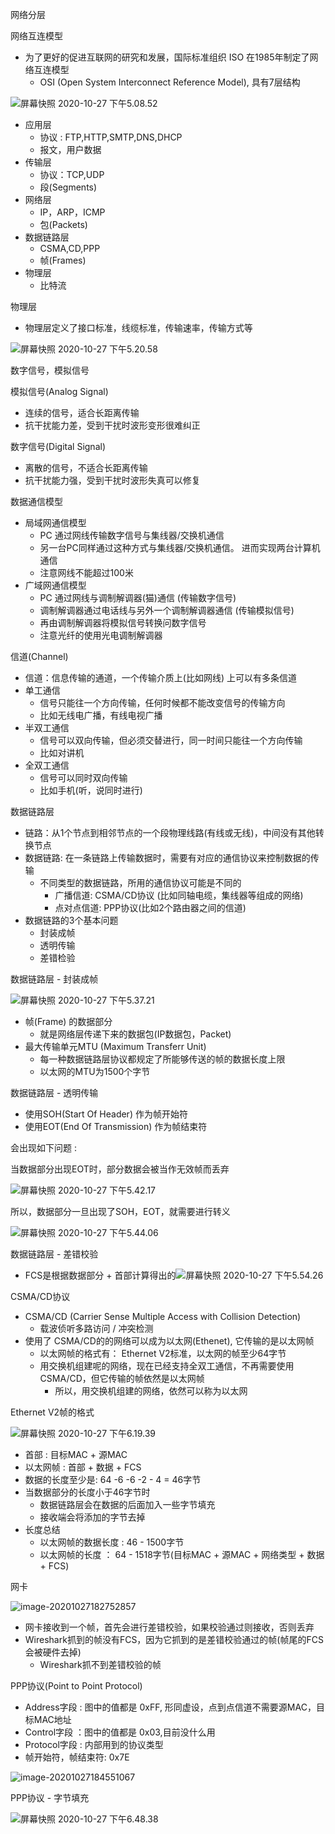网络分层

网络互连模型

- 为了更好的促进互联网的研究和发展，国际标准组织 ISO 在1985年制定了网络互连模型
  - OSI (Open System Interconnect Reference Model), 具有7层结构

![屏幕快照 2020-10-27 下午5.08.52](https://tva1.sinaimg.cn/large/0081Kckwly1gk407vvktnj31bm0j2tgj.jpg)





- 应用层
  - 协议 : FTP,HTTP,SMTP,DNS,DHCP
  - 报文，用户数据
- 传输层
  - 协议：TCP,UDP
  - 段(Segments)
- 网络层
  - IP，ARP，ICMP
  - 包(Packets)
- 数据链路层
  - CSMA,CD,PPP
  - 帧(Frames)
- 物理层
  - 比特流





物理层

- 物理层定义了接口标准，线缆标准，传输速率，传输方式等

![<u>屏幕快照 2020-10-27 下午5.20.58</u>](https://tva1.sinaimg.cn/large/0081Kckwly1gk40keriegj31au0kgtxy.jpg)



数字信号，模拟信号

模拟信号(Analog Signal)

- 连续的信号，适合长距离传输
- 抗干扰能力差，受到干扰时波形变形很难纠正

数字信号(Digital Signal)

- 离散的信号，不适合长距离传输
- 抗干扰能力强，受到干扰时波形失真可以修复





数据通信模型

- 局域网通信模型
  - PC	通过网线传输数字信号与集线器/交换机通信  
  - 另一台PC同样通过这种方式与集线器/交换机通信。 进而实现两台计算机通信
  - 注意网线不能超过100米
- 广域网通信模型
  - PC  通过网线与调制解调器(猫)通信 (传输数字信号)
  - 调制解调器通过电话线与另外一个调制解调器通信 (传输模拟信号)
  - 再由调制解调器将模拟信号转换问数字信号
  - 注意光纤的使用光电调制解调器



信道(Channel)

- 信道：信息传输的通道，一个传输介质上(比如网线) 上可以有多条信道
- 单工通信
  - 信号只能往一个方向传输，任何时候都不能改变信号的传输方向
  - 比如无线电广播，有线电视广播
- 半双工通信
  - 信号可以双向传输，但必须交替进行，同一时间只能往一个方向传输
  - 比如对讲机
- 全双工通信
  - 信号可以同时双向传输
  - 比如手机(听，说同时进行)



数据链路层

- 链路：从1个节点到相邻节点的一个段物理线路(有线或无线)，中间没有其他转换节点
- 数据链路: 在一条链路上传输数据时，需要有对应的通信协议来控制数据的传输
  - 不同类型的数据链路，所用的通信协议可能是不同的
    - 广播信道: CSMA/CD协议 (比如同轴电缆，集线器等组成的网络)
    - 点对点信道: PPP协议(比如2个路由器之间的信道)
- 数据链路的3个基本问题
  - 封装成帧
  - 透明传输
  - 差错检验



数据链路层 - 封装成帧

![屏幕快照 2020-10-27 下午5.37.21](https://tva1.sinaimg.cn/large/0081Kckwly1gk411dw125j30nu09umzf.jpg)



- 帧(Frame) 的数据部分
  - 就是网络层传递下来的数据包(IP数据包，Packet)
- 最大传输单元MTU (Maximum Transferr Unit)
  - 每一种数据链路层协议都规定了所能够传送的帧的数据长度上限
  - 以太网的MTU为1500个字节



数据链路层 - 透明传输

- 使用SOH(Start Of Header) 作为帧开始符
- 使用EOT(End Of Transmission) 作为帧结束符



会出现如下问题 :

当数据部分出现EOT时，部分数据会被当作无效帧而丢弃

![屏幕快照 2020-10-27 下午5.42.17](https://tva1.sinaimg.cn/large/0081Kckwly1gk416id4f5j30zk0a4770.jpg)



所以，数据部分一旦出现了SOH，EOT，就需要进行转义

![屏幕快照 2020-10-27 下午5.44.06](https://tva1.sinaimg.cn/large/0081Kckwly1gk418i95n4j310w0f840u.jpg)





数据链路层 - 差错校验

- FCS是根据数据部分 + 首部计算得出的![屏幕快照 2020-10-27 下午5.54.26](https://tva1.sinaimg.cn/large/0081Kckwly1gk41j5tx8pj30pu08qdhi.jpg)





CSMA/CD协议

- CSMA/CD (Carrier Sense Multiple Access with Collision Detection)
  - 载波侦听多路访问 / 冲突检测
- 使用了 CSMA/CD的的网络可以成为以太网(Ethenet), 它传输的是以太网帧
  - 以太网帧的格式有： Ethernet V2标准，以太网的帧至少64字节
  - 用交换机组建呢的网络，现在已经支持全双工通信，不再需要使用CSMA/CD，但它传输的帧依然是以太网帧
    - 所以，用交换机组建的网络，依然可以称为以太网





Ethernet V2帧的格式

![屏幕快照 2020-10-27 下午6.19.39](https://tva1.sinaimg.cn/large/0081Kckwly1gk429ed77dj31740iotpq.jpg)

- 首部 : 目标MAC + 源MAC
- 以太网帧 : 首部 + 数据 + FCS
- 数据的长度至少是: 64 -6 -6 -2 - 4 = 46字节
- 当数据部分的长度小于46字节时
  - 数据链路层会在数据的后面加入一些字节填充
  - 接收端会将添加的字节去掉
- 长度总结
  - 以太网帧的数据长度 : 46 - 1500字节
  - 以太网帧的长度 ： 64 - 1518字节(目标MAC + 源MAC + 网络类型 + 数据 + FCS)



网卡

![image-20201027182752857](https://tva1.sinaimg.cn/large/0081Kckwly1gk42hxfasgj30vi0fcjt1.jpg)



- 网卡接收到一个帧，首先会进行差错校验，如果校验通过则接收，否则丢弃
- Wireshark抓到的帧没有FCS，因为它抓到的是差错校验通过的帧(帧尾的FCS会被硬件去掉)
  - Wireshark抓不到差错校验的帧



PPP协议(Point to Point Protocol)

- Address字段 : 图中的值都是 0xFF, 形同虚设，点到点信道不需要源MAC，目标MAC地址
- Control字段 ：图中的值都是 0x03,目前没什么用
- Protocol字段 : 内部用到的协议类型
- 帧开始符，帧结束符: 0x7E

![image-20201027184551067](https://tva1.sinaimg.cn/large/0081Kckwly1gk430ojlwxj30za0d2dhl.jpg)





PPP协议 - 字节填充

![屏幕快照 2020-10-27 下午6.48.38](https://tva1.sinaimg.cn/large/0081Kckwly1gk4346w2wjj31360ci0wy.jpg)


